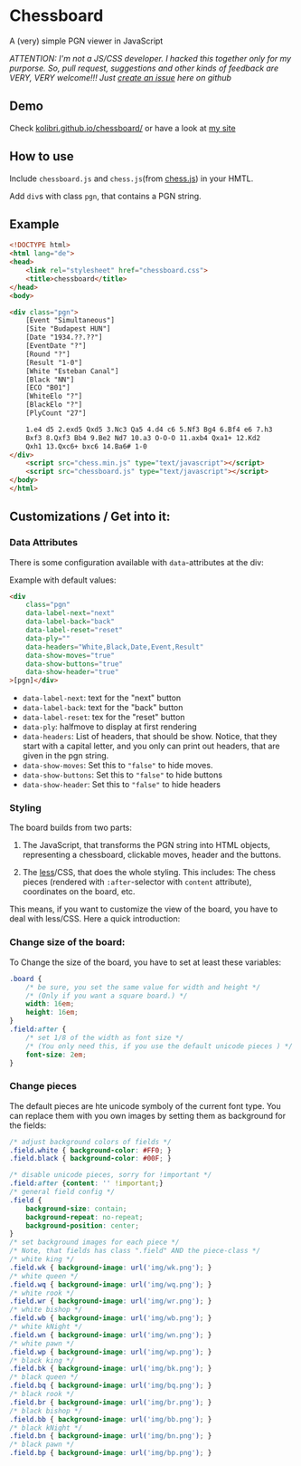 # Chessboard

A (very) simple PGN viewer in JavaScript

*ATTENTION: I'm not a JS/CSS developer. I hacked this together only for my purporse. So, pull request, suggestions and other kinds of feedback are VERY, VERY welcome!!! Just [create an issue](https://github.com/kolibri/chessboard/issues/new) here on github*

## Demo

Check [kolibri.github.io/chessboard/](https://kolibri.github.io/chessboard/) or have a look at [my site](http://vogelschwarz.de/en/chess)

## How to use

Include `chessboard.js` and `chess.js`(from [chess.js](https://github.com/jhlywa/chess.js)) in your HMTL.

Add  `div`s with class `pgn`, that contains a PGN string.

## Example

```html
<!DOCTYPE html>
<html lang="de">
<head>
    <link rel="stylesheet" href="chessboard.css">
    <title>chessboard</title>
</head>
<body>

<div class="pgn">
    [Event "Simultaneous"]
    [Site "Budapest HUN"]
    [Date "1934.??.??"]
    [EventDate "?"]
    [Round "?"]
    [Result "1-0"]
    [White "Esteban Canal"]
    [Black "NN"]
    [ECO "B01"]
    [WhiteElo "?"]
    [BlackElo "?"]
    [PlyCount "27"]

    1.e4 d5 2.exd5 Qxd5 3.Nc3 Qa5 4.d4 c6 5.Nf3 Bg4 6.Bf4 e6 7.h3 
    Bxf3 8.Qxf3 Bb4 9.Be2 Nd7 10.a3 O-O-O 11.axb4 Qxa1+ 12.Kd2 
    Qxh1 13.Qxc6+ bxc6 14.Ba6# 1-0
</div>
    <script src="chess.min.js" type="text/javascript"></script>
    <script src="chessboard.js" type="text/javascript"></script>
</body>
</html>
```

## Customizations / Get into it:

### Data Attributes

There is some configuration available with `data`-attributes at the div:

Example with default values:
```html
<div
    class="pgn"
    data-label-next="next"
    data-label-back="back"
    data-label-reset="reset"
    data-ply=""
    data-headers="White,Black,Date,Event,Result"
    data-show-moves="true"
    data-show-buttons="true"
    data-show-header="true"
>[pgn]</div>
```

- `data-label-next`: text for the "next" button
- `data-label-back`: text for the "back" button
- `data-label-reset`: tex for the "reset" button
- `data-ply`: halfmove to display at first rendering
- `data-headers`: List of headers, that should be show. Notice, that they start with a capital letter, and you only can print out headers, that are given in the pgn string.
- `data-show-moves`: Set this to `"false"` to hide moves.
- `data-show-buttons`: Set this to `"false"` to hide buttons
- `data-show-header`: Set this to `"false"` to hide headers

### Styling

The board builds from two parts:

1. The JavaScript, that transforms the PGN string into HTML objects, representing a chessboard, clickable moves, header and the buttons.

2. The [less](http://lesscss.org/)/CSS, that does the whole styling. This includes: The chess pieces (rendered with `:after`-selector with `content` attribute), coordinates on the board, etc.

This means, if you want to customize the view of the board, you have to deal with less/CSS. Here a quick introduction:

### Change size of the board:

To Change the size of the board, you have to set at least these variables:

```css
.board {
    /* be sure, you set the same value for width and height */
    /* (Only if you want a square board.) */
    width: 16em; 
    height: 16em; 
}
.field:after {
    /* set 1/8 of the width as font size */
    /* (You only need this, if you use the default unicode pieces ) */
    font-size: 2em; 
}
```

### Change pieces

The default pieces are hte unicode symboly of the current font type.
You can replace them with you own images by setting them as background for the fields:

```css
/* adjust background colors of fields */
.field.white { background-color: #FF0; }
.field.black { background-color: #00F; }

/* disable unicode pieces, sorry for !important */
.field:after {content: '' !important;}
/* general field config */
.field {
    background-size: contain;
    background-repeat: no-repeat;
    background-position: center;
}
/* set background images for each piece */
/* Note, that fields has class ".field" AND the piece-class */
/* white king */
.field.wk { background-image: url('img/wk.png'); }
/* white queen */
.field.wq { background-image: url('img/wq.png'); }
/* white rook */
.field.wr { background-image: url('img/wr.png'); }
/* white bishop */
.field.wb { background-image: url('img/wb.png'); }
/* white kNight */
.field.wn { background-image: url('img/wn.png'); }
/* white pawn */
.field.wp { background-image: url('img/wp.png'); }
/* black king */
.field.bk { background-image: url('img/bk.png'); }
/* black queen */
.field.bq { background-image: url('img/bq.png'); }
/* black rook */
.field.br { background-image: url('img/br.png'); }
/* black bishop */
.field.bb { background-image: url('img/bb.png'); }
/* black kNight */
.field.bn { background-image: url('img/bn.png'); }
/* black pawn */
.field.bp { background-image: url('img/bp.png'); }
```



